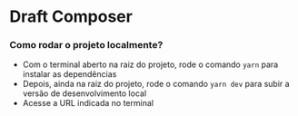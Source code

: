 # Draft Composer

### Como rodar o projeto localmente?

- Com o terminal aberto na raiz do projeto, rode o comando `yarn` para instalar as dependências
- Depois, ainda na raiz do projeto, rode o comando `yarn dev` para subir a versão de desenvolvimento local
- Acesse a URL indicada no terminal

